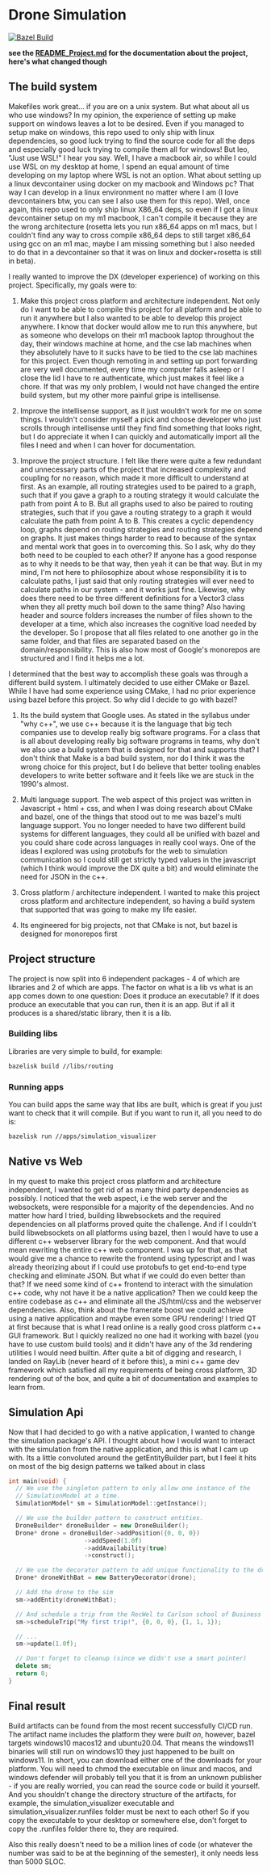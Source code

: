 # Drone Simulation

[![Bazel Build](https://github.com/leonitousconforti/drone_simulation/actions/workflows/bazel_build.yml/badge.svg?branch=bazel)](https://github.com/leonitousconforti/drone_simulation/actions/workflows/bazel_build.yml)

__see the [README_Project.md](./README_Project.md) for the documentation about the project, here's what changed though__

## The build system

Makefiles work great... if you are on a unix system. But what about all us who use windows? In my opinion, the experience of setting up make support on windows leaves a lot to be desired. Even if you managed to setup make on windows, this repo used to only ship with linux dependencies, so good luck trying to find the source code for all the deps and especially good luck trying to compile them all for windows! But leo, "Just use WSL!" I hear you say. Well, I have a macbook air, so while I could use WSL on my desktop at home, I spend an equal amount of time developing on my laptop where WSL is not an option. What about setting up a linux devcontainer using docker on my macbook and Windows pc? That way I can develop in a linux environment no matter where I am (I love devcontainers btw, you can see I also use them for this repo). Well, once again, this repo used to only ship linux X86_64 deps, so even if I got a linux devcontainer setup on my m1 macbook, I can't compile it because they are the wrong architecture (rosetta lets you run x86_64 apps on m1 macs, but I couldn't find any way to cross compile x86_64 deps to still target x86_64 using gcc on an m1 mac, maybe I am missing something but I also needed to do that in a devcontainer so that it was on linux and docker+rosetta is still in beta).

I really wanted to improve the DX (developer experience) of working on this project. Specifically, my goals were to:

1. Make this project cross platform and architecture independent. Not only do I want to be able to compile this project for all platform and be able to run it anywhere but I also wanted to be able to develop this project anywhere. I know that docker would allow me to run this anywhere, but as someone who develops on their m1 macbook laptop throughout the day, their windows machine at home, and the cse lab machines when they absolutely have to it sucks have to be tied to the cse lab machines for this project. Even though remoting in and setting up port forwarding are very well documented, every time my computer falls asleep or I close the lid I have to re authenticate, which just makes it feel like a chore. If that was my only problem, I would not have changed the entire build system, but my other more painful gripe is intellisense.

2. Improve the intellisense support, as it just wouldn't work for me on some things. I wouldn't consider myself a pick and choose developer who just scrolls through intellisense until they find find something that looks right, but I do appreciate it when I can quickly and automatically import all the files I need and when I can hover for documentation.

3. Improve the project structure. I felt like there were quite a few redundant and unnecessary parts of the project that increased complexity and coupling for no reason, which made it more difficult to understand at first. As an example, all routing strategies used to be paired to a graph, such that if you gave a graph to a routing strategy it would calculate the path from point A to B. But all graphs used to also be paired to routing strategies, such that if you gave a routing strategy to a graph it would calculate the path from point A to B. This creates a cyclic dependency loop, graphs depend on routing strategies and routing strategies depend on graphs. It just makes things harder to read to because of the syntax and mental work that goes in to overcoming this. So I ask, why do they both need to be coupled to each other? If anyone has a good response as to why it needs to be that way, then yeah it can be that way. But in my mind, I'm not here to philosophize about whose responsibility it is to calculate paths, I just said that only routing strategies will ever need to calculate paths in our system - and it works just fine. Likewise, why does there need to be three different definitions for a Vector3 class when they all pretty much boil down to the same thing? Also having header and source folders increases the number of files shown to the developer at a time, which also increases the cognitive load needed by the developer. So I propose that all files related to one another go in the same folder, and that files are separated based on the domain/responsibility. This is also how most of Google's monorepos are structured and I find it helps me a lot.

I determined that the best way to accomplish these goals was through a different build system. I ultimately decided to use either CMake or Bazel. While I have had some experience using CMake, I had no prior experience using bazel before this project. So why did I decide to go with bazel?

1. Its the build system that Google uses. As stated in the syllabus under "why c++", we use c++ because it is the language that big tech companies use to develop really big software programs. For a class that is all about developing really big software programs in teams, why don't we also use a build system that is designed for that and supports that? I don't think that Make is a bad build system, nor do I think it was the wrong choice for this project, but I do believe that better tooling enables developers to write better software and it feels like we are stuck in the 1990's almost.

2. Multi language support. The web aspect of this project was written in Javascript + html + css, and when I was doing research about CMake and bazel, one of the things that stood out to me was bazel's multi language support. You no longer needed to have two different build systems for different languages, they could all be unified with bazel and you could share code across languages in really cool ways. One of the ideas I explored was using protobufs for the web to simulation communication so I could still get strictly typed values in the javascript (which I think would improve the DX quite a bit) and would eliminate the need for JSON in the c++.

3. Cross platform / architecture independent. I wanted to make this project cross platform and architecture independent, so having a build system that supported that was going to make my life easier.

4. Its engineered for big projects, not that CMake is not, but bazel is designed for monorepos first

## Project structure

The project is now split into 6 independent packages - 4 of which are libraries and 2 of which are apps. The factor on what is a lib vs what is an app comes down to one question: Does it produce an executable? If it does produce an executable that you can run, then it is an app. But if all it produces is a shared/static library, then it is a lib.

### Building libs

Libraries are very simple to build, for example:
```bash
bazelisk build //libs/routing
```

### Running apps

You can build apps the same way that libs are built, which is great if you just want to check that it will compile. But if you want to run it, all you need to do is:
```bash
bazelisk run //apps/simulation_visualizer
```

## Native vs Web

In my quest to make this project cross platform and architecture independent, I wanted to get rid of as many third party dependencies as possibly. I noticed that the web aspect, i.e the web server and the websockets, were responsible for a majority of the dependencies. And no matter how hard I tried, building libwebsockets and the required dependencies on all platforms proved quite the challenge. And if I couldn't build libwebsockets on all platforms using bazel, then I would have to use a different c++ webserver library for the web component. And that would mean rewriting the entire c++ web component. I was up for that, as that would give me a chance to rewrite the frontend using typescript and I was already theorizing about if I could use protobufs to get end-to-end type checking and eliminate JSON. But what if we could do even better than that? If we need some kind of c++ frontend to interact with the simulation c++ code, why not have it be a native application? Then we could keep the entire codebase as c++ and eliminate all the JS/html/css and the webserver dependencies. Also, think about the framerate boost we could achieve using a native application and maybe even some GPU rendering! I tried QT at first because that is what I read online is a really good cross platform c++ GUI framework. But I quickly realized no one had it working with bazel (you have to use custom build tools) and it didn't have any of the 3d rendering utilities I would need builtin. After quite a bit of digging and research, I landed on RayLib (never heard of it before this), a mini c++ game dev framework which satisfied all my requirements of being cross platform, 3D rendering out of the box, and quite a bit of documentation and examples to learn from.

## Simulation Api

Now that I had decided to go with a native application, I wanted to change the simulation package's API. I thought about how I would want to interact with the simulation from the native application, and this is what I cam up with. Its a little convoluted around the getEntityBuilder part, but I feel it hits on most of the big design patterns we talked about in class

```c++
int main(void) {
  // We use the singleton pattern to only allow one instance of the
  // SimulationModel at a time.
  SimulationModel* sm = SimulationModel::getInstance();

  // We use the builder pattern to construct entities.
  DroneBuilder* droneBuilder = new DroneBuilder();
  Drone* drone = droneBuilder->addPosition({0, 0, 0})
                     ->addSpeed(1.0f)
                     ->addAvailability(true)
                     ->construct();

  // We use the decorator pattern to add unique functionality to the drone
  Drone* droneWithBat = new BatteryDecorator(drone);

  // Add the drone to the sim
  sm->addEntity(droneWithBat);

  // And schedule a trip from the RecWel to Carlson school of Business
  sm->scheduleTrip("My first trip!", {0, 0, 0}, {1, 1, 1});

  // ...
  sm->update(1.0f);

  // Don't forget to cleanup (since we didn't use a smart pointer)
  delete sm;
  return 0;
}
```

## Final result

Build artifacts can be found from the most recent successfully CI/CD run. The artifact name includes the platform they were _built on_, however, bazel targets windows10 macos12 and ubuntu20.04. That means the windows11 binaries will still run on windows10 they just happened to be built on windows11. In short, you can download either one of the downloads for your platform. You will need to chmod the executable on linux and macos, and windows defender will probably tell you that it is from an unknown publisher - if you are really worried, you can read the source code or build it yourself. And you shouldn't change the directory structure of the artifacts, for example, the simulation_visualizer executable and simulation_visualizer.runfiles folder must be next to each other! So if you copy the executable to your desktop or somewhere else, don't forget to copy the .runfiles folder there to, they are required.

Also this really doesn't need to be a million lines of code (or whatever the number was said to be at the beginning of the semester), it only needs less than 5000 SLOC.
